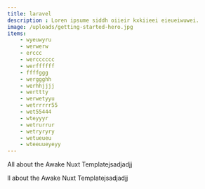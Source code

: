 ```yaml
---
title: laravel
description : Loren ipsume siddh oiieir kxkiieei eieueiwuwei.
image: /uploads/getting-started-hero.jpg
items:
    - wyeuwyru
    - werwerw
    - erccc
    - wercccccc
    - werffffff
    - ffffggg
    - werggghh
    - werhhjjjj
    - werttty
    - werwetyyu
    - wetrrrrr55
    - wet55444
    - wteyyyr
    - wetrurrur
    - wetryryry
    - wetueueu
    - wteeuueyeyy
---
```

All about the Awake Nuxt Templatejsadjadjj 
<!---more -->

ll about the Awake Nuxt Templatejsadjadjj 